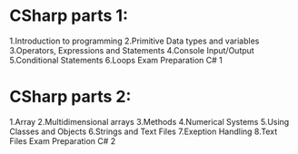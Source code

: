 # CSharp parts 1: 
1.Introduction to programming
2.Primitive Data types and variables
3.Operators, Expressions and Statements
4.Console Input/Output
5.Conditional Statements
6.Loops
Exam Preparation C# 1

# CSharp parts 2: 
1.Array
2.Multidimensional arrays
3.Methods
4.Numerical Systems
5.Using Classes and Objects
6.Strings and Text Files
7.Exeption Handling
8.Text Files
Exam Preparation C# 2
